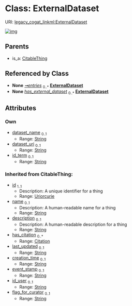 
# Class: ExternalDataset



URI: [legacy_cogat_linkml:ExternalDataset](https://w3id.org/rwblair/legacy-cogat-linkml/ExternalDataset)


[![img](https://yuml.me/diagram/nofunky;dir:TB/class/[ExternalDatasetCollection]++-%20entries%200..*>[ExternalDataset&#124;dataset_name:string%20%3F;dataset_uri:string%20%3F;id_term:string%20%3F;last_updated(i):string%20%3F;creation_time(i):string%20%3F;event_stamp(i):string%20%3F;id_user(i):string%20%3F;flag_for_curator(i):string%20%3F;id(i):uriorcurie;name(i):string%20%3F;description(i):string%20%3F],[Task]-%20has_external_dataset%200..*>[ExternalDataset],[CitableThing]^-[ExternalDataset],[Task],[ExternalDatasetCollection],[Citation],[CitableThing])](https://yuml.me/diagram/nofunky;dir:TB/class/[ExternalDatasetCollection]++-%20entries%200..*>[ExternalDataset&#124;dataset_name:string%20%3F;dataset_uri:string%20%3F;id_term:string%20%3F;last_updated(i):string%20%3F;creation_time(i):string%20%3F;event_stamp(i):string%20%3F;id_user(i):string%20%3F;flag_for_curator(i):string%20%3F;id(i):uriorcurie;name(i):string%20%3F;description(i):string%20%3F],[Task]-%20has_external_dataset%200..*>[ExternalDataset],[CitableThing]^-[ExternalDataset],[Task],[ExternalDatasetCollection],[Citation],[CitableThing])

## Parents

 *  is_a: [CitableThing](CitableThing.md)

## Referenced by Class

 *  **None** *[➞entries](externalDatasetCollection__entries.md)*  <sub>0..\*</sub>  **[ExternalDataset](ExternalDataset.md)**
 *  **None** *[has_external_dataset](has_external_dataset.md)*  <sub>0..\*</sub>  **[ExternalDataset](ExternalDataset.md)**

## Attributes


### Own

 * [dataset_name](dataset_name.md)  <sub>0..1</sub>
     * Range: [String](types/String.md)
 * [dataset_uri](dataset_uri.md)  <sub>0..1</sub>
     * Range: [String](types/String.md)
 * [id_term](id_term.md)  <sub>0..1</sub>
     * Range: [String](types/String.md)

### Inherited from CitableThing:

 * [id](id.md)  <sub>1..1</sub>
     * Description: A unique identifier for a thing
     * Range: [Uriorcurie](types/Uriorcurie.md)
 * [name](name.md)  <sub>0..1</sub>
     * Description: A human-readable name for a thing
     * Range: [String](types/String.md)
 * [description](description.md)  <sub>0..1</sub>
     * Description: A human-readable description for a thing
     * Range: [String](types/String.md)
 * [has_citation](has_citation.md)  <sub>0..\*</sub>
     * Range: [Citation](Citation.md)
 * [last_updated](last_updated.md)  <sub>0..1</sub>
     * Range: [String](types/String.md)
 * [creation_time](creation_time.md)  <sub>0..1</sub>
     * Range: [String](types/String.md)
 * [event_stamp](event_stamp.md)  <sub>0..1</sub>
     * Range: [String](types/String.md)
 * [id_user](id_user.md)  <sub>0..1</sub>
     * Range: [String](types/String.md)
 * [flag_for_curator](flag_for_curator.md)  <sub>0..1</sub>
     * Range: [String](types/String.md)
